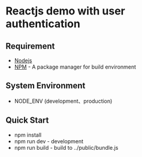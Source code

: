 # Reactjs demo with user authentication #

## Requirement ##
* [Nodejs](https://nodejs.org/en/)
* [NPM](https://www.npmjs.com/) - A package manager for build environment

## System Environment ##
* NODE_ENV (development、production)

## Quick Start ##
* npm install
* npm run dev - development
* npm run build - build to ../public/bundle.js